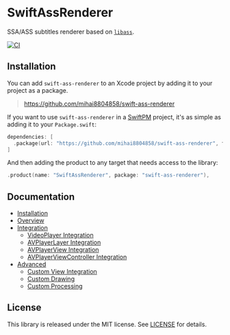 
# SwiftAssRenderer

SSA/ASS subtitles renderer based on [`libass`](https://github.com/libass/libass).

[![CI](https://github.com/mihai8804858/swift-ass-renderer/actions/workflows/ci.yml/badge.svg)](https://github.com/mihai8804858/swift-ass-renderer/actions/workflows/ci.yml)


## Installation

You can add `swift-ass-renderer` to an Xcode project by adding it to your project as a package.

> https://github.com/mihai8804858/swift-ass-renderer

If you want to use `swift-ass-renderer` in a [SwiftPM](https://swift.org/package-manager/) project, it's as
simple as adding it to your `Package.swift`:

``` swift
dependencies: [
  .package(url: "https://github.com/mihai8804858/swift-ass-renderer", from: "1.0.0")
]
```

And then adding the product to any target that needs access to the library:

```swift
.product(name: "SwiftAssRenderer", package: "swift-ass-renderer"),
```

## Documentation

* [Installation](https://mihai8804858.github.io/swift-ass-renderer/documentation/swiftassrenderer)
* [Overview](https://mihai8804858.github.io/swift-ass-renderer/documentation/swiftassrenderer/overview)
* [Integration](https://mihai8804858.github.io/swift-ass-renderer/tutorials/integration-tutorials/)
  * [VideoPlayer Integration](https://mihai8804858.github.io/swift-ass-renderer/tutorials/swiftassrenderer/videoplayer/)
  * [AVPlayerLayer Integration](https://mihai8804858.github.io/swift-ass-renderer/tutorials/swiftassrenderer/avplayerlayer/)
  * [AVPlayerView Integration](https://mihai8804858.github.io/swift-ass-renderer/tutorials/swiftassrenderer/avplayerview/)
  * [AVPlayerViewController Integration](https://mihai8804858.github.io/swift-ass-renderer/tutorials/swiftassrenderer/avplayerviewcontroller/)
* [Advanced](https://mihai8804858.github.io/swift-ass-renderer/tutorials/advanced-tutorials/)
  * [Custom View Integration](https://mihai8804858.github.io/swift-ass-renderer/tutorials/swiftassrenderer/customviewintegration/)
  * [Custom Drawing](https://mihai8804858.github.io/swift-ass-renderer/tutorials/swiftassrenderer/customimagedrawing/)
  * [Custom Processing](https://mihai8804858.github.io/swift-ass-renderer/tutorials/swiftassrenderer/customimageprocessing/)

## License

This library is released under the MIT license. See [LICENSE](LICENSE) for details.
